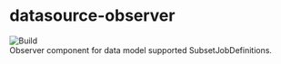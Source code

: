 # datasource-observer
![Build](https://github.com/WaCoDiS/datasource-observer/workflows/Build/badge.svg)  
Observer component for data model supported SubsetJobDefinitions.
